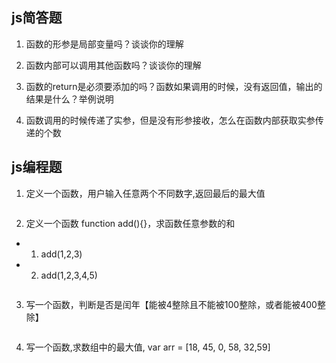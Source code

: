 ## js简答题

1. 函数的形参是局部变量吗？谈谈你的理解

2. 函数内部可以调用其他函数吗？谈谈你的理解

3. 函数的return是必须要添加的吗？函数如果调用的时候，没有返回值，输出的结果是什么？举例说明


4. 函数调用的时候传递了实参，但是没有形参接收，怎么在函数内部获取实参传递的个数


## js编程题

1. 定义一个函数，用户输入任意两个不同数字,返回最后的最大值

```js
```


2. 定义一个函数 function add(){}，求函数任意参数的和
 - 1) add(1,2,3)
 - 2) add(1,2,3,4,5)

```js

```

3. 写一个函数，判断是否是闰年【能被4整除且不能被100整除，或者能被400整除】

```js
```

4. 写一个函数,求数组中的最大值,  var arr = [18, 45, 0, 58, 32,59]
```js

```